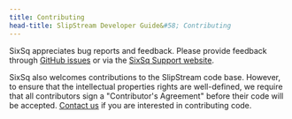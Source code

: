 ```yaml
---
title: Contributing
head-title: SlipStream Developer Guide&#58; Contributing
---
```


SixSq appreciates bug reports and feedback.  Please provide feedback
through [GitHub issues](http://github.com/slipstream) or via the [SixSq Support
website](http://support.sixsq.com).

SixSq also welcomes contributions to the SlipStream code base.
However, to ensure that the intellectual properties rights are
well-defined, we require that all contributors sign a "Contributor's
Agreement" before their code will be accepted.
[Contact us](http://sixsq.com/contact/#contact-us-form) if you are interested
in contributing code.
